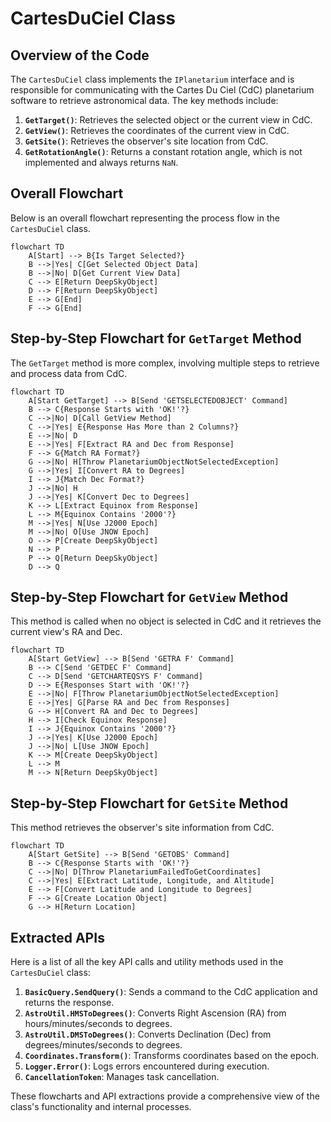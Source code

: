 # CartesDuCiel Class

## Overview of the Code

The `CartesDuCiel` class implements the `IPlanetarium` interface and is responsible for communicating with the Cartes Du Ciel (CdC) planetarium software to retrieve astronomical data. The key methods include:

1. **`GetTarget()`**: Retrieves the selected object or the current view in CdC.
2. **`GetView()`**: Retrieves the coordinates of the current view in CdC.
3. **`GetSite()`**: Retrieves the observer's site location from CdC.
4. **`GetRotationAngle()`**: Returns a constant rotation angle, which is not implemented and always returns `NaN`.

## Overall Flowchart

Below is an overall flowchart representing the process flow in the `CartesDuCiel` class.

```mermaid
flowchart TD
    A[Start] --> B{Is Target Selected?}
    B -->|Yes| C[Get Selected Object Data]
    B -->|No| D[Get Current View Data]
    C --> E[Return DeepSkyObject]
    D --> F[Return DeepSkyObject]
    E --> G[End]
    F --> G[End]
```

## Step-by-Step Flowchart for `GetTarget` Method

The `GetTarget` method is more complex, involving multiple steps to retrieve and process data from CdC.

```mermaid
flowchart TD
    A[Start GetTarget] --> B[Send 'GETSELECTEDOBJECT' Command]
    B --> C{Response Starts with 'OK!'?}
    C -->|No| D[Call GetView Method]
    C -->|Yes| E{Response Has More than 2 Columns?}
    E -->|No| D
    E -->|Yes| F[Extract RA and Dec from Response]
    F --> G{Match RA Format?}
    G -->|No| H[Throw PlanetariumObjectNotSelectedException]
    G -->|Yes| I[Convert RA to Degrees]
    I --> J{Match Dec Format?}
    J -->|No| H
    J -->|Yes| K[Convert Dec to Degrees]
    K --> L[Extract Equinox from Response]
    L --> M{Equinox Contains '2000'?}
    M -->|Yes| N[Use J2000 Epoch]
    M -->|No| O[Use JNOW Epoch]
    O --> P[Create DeepSkyObject]
    N --> P
    P --> Q[Return DeepSkyObject]
    D --> Q
```

## Step-by-Step Flowchart for `GetView` Method

This method is called when no object is selected in CdC and it retrieves the current view's RA and Dec.

```mermaid
flowchart TD
    A[Start GetView] --> B[Send 'GETRA F' Command]
    B --> C[Send 'GETDEC F' Command]
    C --> D[Send 'GETCHARTEQSYS F' Command]
    D --> E{Responses Start with 'OK!'?}
    E -->|No| F[Throw PlanetariumObjectNotSelectedException]
    E -->|Yes| G[Parse RA and Dec from Responses]
    G --> H[Convert RA and Dec to Degrees]
    H --> I[Check Equinox Response]
    I --> J{Equinox Contains '2000'?}
    J -->|Yes| K[Use J2000 Epoch]
    J -->|No| L[Use JNOW Epoch]
    K --> M[Create DeepSkyObject]
    L --> M
    M --> N[Return DeepSkyObject]
```

## Step-by-Step Flowchart for `GetSite` Method

This method retrieves the observer's site information from CdC.

```mermaid
flowchart TD
    A[Start GetSite] --> B[Send 'GETOBS' Command]
    B --> C{Response Starts with 'OK!'?}
    C -->|No| D[Throw PlanetariumFailedToGetCoordinates]
    C -->|Yes| E[Extract Latitude, Longitude, and Altitude]
    E --> F[Convert Latitude and Longitude to Degrees]
    F --> G[Create Location Object]
    G --> H[Return Location]
```

## Extracted APIs

Here is a list of all the key API calls and utility methods used in the `CartesDuCiel` class:

1. **`BasicQuery.SendQuery()`**: Sends a command to the CdC application and returns the response.
2. **`AstroUtil.HMSToDegrees()`**: Converts Right Ascension (RA) from hours/minutes/seconds to degrees.
3. **`AstroUtil.DMSToDegrees()`**: Converts Declination (Dec) from degrees/minutes/seconds to degrees.
4. **`Coordinates.Transform()`**: Transforms coordinates based on the epoch.
5. **`Logger.Error()`**: Logs errors encountered during execution.
6. **`CancellationToken`**: Manages task cancellation.

These flowcharts and API extractions provide a comprehensive view of the class's functionality and internal processes.
